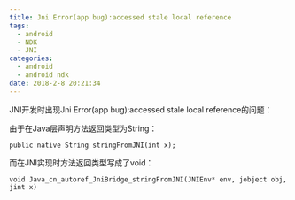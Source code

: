 ```yaml
---
title: Jni Error(app bug):accessed stale local reference
tags:
  - android
  - NDK
  - JNI
categories:
  - android
  - android ndk
date: 2018-2-8 20:21:34
---
```


JNI开发时出现Jni Error(app bug):accessed stale local reference的问题：

由于在Java层声明方法返回类型为String：
```
public native String stringFromJNI(int x);
```

而在JNI实现时方法返回类型写成了void：
```
void Java_cn_autoref_JniBridge_stringFromJNI(JNIEnv* env, jobject obj, jint x)
```
